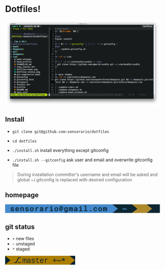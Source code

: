 Dotfiles!
=========

![dotfiles](dotfiles-preview.png)

Install
-------

 - `git clone git@github.com:sensorario/dotfiles`
 - `cd dotfiles`

 - `./install.sh`
   install everything except gitconfig

 - `./install.sh --gitconfig`
   ask user and email and overwrite gitconfig file

> During installation committer's username and email will be asked and global
> ~/.gitconfig is replaced with desired configuration

homepage
--------

![home](dotfiles-home.png)

git status
----------

 - `+` new files
 - `~` unstaged
 - `*` staged

![repository folder](dotfiles-status.png)
